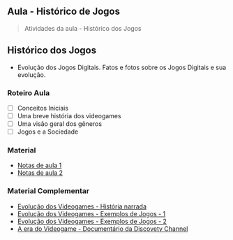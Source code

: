 ## Aula - Histórico de Jogos

> Atividades da aula - Histórico dos Jogos

## Histórico dos Jogos

- Evolução dos Jogos Digitais. Fatos e fotos sobre os Jogos Digitais e sua evolução.

### Roteiro Aula
- [ ] Conceitos Iniciais
- [ ] Uma breve história dos videogames
- [ ] Uma visão geral dos gêneros
- [ ] Jogos e a Sociedade

### Material
- [Notas de aula 1](documentos/historico_jogos_completo.pdf)
- [Notas de aula 2](documentos/historico_jogos_com_video.pdf)


### Material Complementar
- [Evolução dos Videogames - História narrada](https://www.youtube.com/watch?v=9CJqu8Doxok&t=123s)
- [Evolução dos Videogames - Exemplos de Jogos - 1](https://www.youtube.com/watch?v=IsPPWWlV-T8)
- [Evolução dos Videogames - Exemplos de Jogos - 2](https://www.youtube.com/watch?v=ROjqn1g4Nxk)
- [A era do Videogame - Documentário da Discovety Channel](https://www.youtube.com/watch?v=KzTpNEAfEWg)
